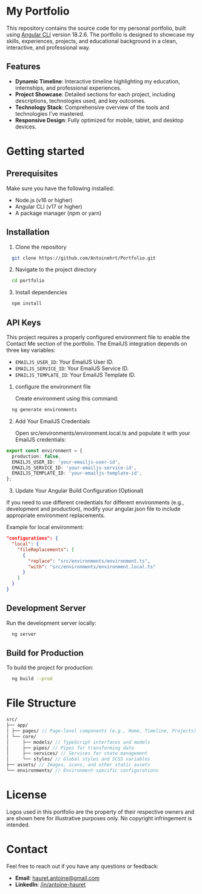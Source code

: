 # My Portfolio

This repository contains the source code for my personal portfolio, built using [Angular CLI](https://github.com/angular/angular-cli) version 18.2.6. The portfolio is designed to showcase my skills, experiences, projects, and educational background in a clean, interactive, and professional way.

## Features

- **Dynamic Timeline**: Interactive timeline highlighting my education, internships, and professional experiences.
- **Project Showcase**: Detailed sections for each project, including descriptions, technologies used, and key outcomes.
- **Technology Stack**: Comprehensive overview of the tools and technologies I’ve mastered.
- **Responsive Design**: Fully optimized for mobile, tablet, and desktop devices.

# Getting started

## Prerequisites

Make sure you have the following installed:

- Node.js (v16 or higher)
- Angular CLI (v17 or higher)
- A package manager (npm or yarn)

## Installation

1. Clone the repository

```bash
  git clone https://github.com/Antoinehrt/Portfolio.git
```

2. Navigate to the project directory

```bash
  cd portfolio
```

3. Install dependencies

```bash
  npm install
```

## API Keys

This project requires a properly configured environment file to enable the Contact Me section of the portfolio. The EmailJS integration depends on three key variables:

- `EMAILJS_USER_ID`: Your EmailJS User ID.
- `EMAILJS_SERVICE_ID`: Your EmailJS Service ID.
- `EMAILJS_TEMPLATE_ID`: Your EmailJS Template ID.

1. configure the environment file

   Create environment using this command:

```bash
  ng generate environments
```

2. Add Your EmailJS Credentials

   Open src/environments/environment.local.ts and populate it with your EmailJS credentials:

```ts
export const environment = {
  production: false,
  EMAILJS_USER_ID: 'your-emailjs-user-id',
  EMAILJS_SERVICE_ID: 'your-emailjs-service-id',
  EMAILJS_TEMPLATE_ID: 'your-emailjs-template-id',
};
```

3. Update Your Angular Build Configuration (Optional)

  If you need to use different credentials for different environments (e.g., development and production), modify your angular.json file to include appropriate environment replacements.

Example for local environment:

```json
"configurations": {
  "local": {
    "fileReplacements": [
      {
        "replace": "src/environments/environment.ts",
        "with": "src/environments/environment.local.ts"
      }
    ]
  }
}
  ```

## Development Server

Run the development server locally:

```bash
  ng server
```

## Build for Production

To build the project for production:

```bash
  ng build --prod
```

# File Structure

```scss
src/
├── app/
│ ├── pages/ // Page-level components (e.g., Home, Timeline, Projects)
│ └── core/
│     ├── models/ // TypeScript interfaces and models
│     ├── pipes/ // Pipes for transforming data
│     ├── services/ // Services for state management
│     └── styles/ // Global styles and SCSS variables 
├── assets/ // Images, icons, and other static assets
└── environments/ // Environment-specific configurations
```

# License

Logos used in this portfolio are the property of their respective owners and are shown here for illustrative purposes only. No copyright infringement is intended.

# Contact

Feel free to reach out if you have any questions or feedback:

- **Email**: hauret.antoine@gmail.com
- **LinkedIn**: [/in/antoine-hauret](https://www.linkedin.com/in/antoine-hauret)
